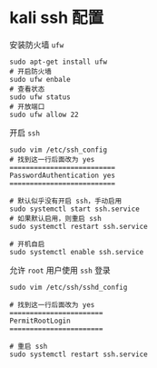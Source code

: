 # kali ssh 配置

安装防火墙 `ufw`

```shell
sudo apt-get install ufw
# 开启防火墙
sudo ufw enbale
# 查看状态
sudo ufw status
# 开放端口
sudo ufw allow 22
```

开启 `ssh`

```shell
sudo vim /etc/ssh_config
# 找到这一行后面改为 yes
==========================
PasswordAuthentication yes
==========================

# 默认似乎没有开启 ssh，手动启用
sudo systemctl start ssh.service
# 如果默认启用，则重启 ssh
sudo systemctl restart ssh.service

# 开机自启
sudo systemctl enable ssh.service
```

允许 `root` 用户使用 `ssh` 登录

```shell
sudo vim /etc/ssh/sshd_config

# 找到这一行后面改为 yes
=======================
PermitRootLogin
=======================

# 重启 ssh
sudo systemctl restart ssh.service
```

